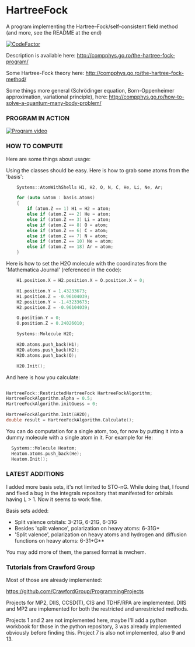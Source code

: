 # HartreeFock
A program implementing the Hartree–Fock/self-consistent field method (and more, see the README at the end)

[![CodeFactor](https://www.codefactor.io/repository/github/aromanro/hartreefock/badge)](https://www.codefactor.io/repository/github/aromanro/hartreefock)

Description is available here: http://compphys.go.ro/the-hartree-fock-program/

Some Hartree-Fock theory here: http://compphys.go.ro/the-hartree-fock-method/

Some things more general (Schrödinger equation, Born-Oppenheimer approximation, variational principle), here: http://compphys.go.ro/how-to-solve-a-quantum-many-body-problem/

### PROGRAM IN ACTION

[![Program video](https://img.youtube.com/vi/tmCRJxOAIH8/0.jpg)](https://youtu.be/tmCRJxOAIH8)

### HOW TO COMPUTE

Here are some things about usage:

Using the classes should be easy. Here is how to grab some atoms from the 'basis':

```c++
	Systems::AtomWithShells H1, H2, O, N, C, He, Li, Ne, Ar;

	for (auto &atom : basis.atoms)
	{
		if (atom.Z == 1) H1 = H2 = atom;
		else if (atom.Z == 2) He = atom;
		else if (atom.Z == 3) Li = atom;
		else if (atom.Z == 8) O = atom;
		else if (atom.Z == 6) C = atom;
		else if (atom.Z == 7) N = atom;
		else if (atom.Z == 10) Ne = atom;
		else if (atom.Z == 18) Ar = atom;
	}
```

Here is how to set the H2O molecule with the coordinates from the 'Mathematica Journal' (referenced in the code):

```c++
	H1.position.X = H2.position.X = O.position.X = 0;

	H1.position.Y = 1.43233673;
	H1.position.Z = -0.96104039;
	H2.position.Y = -1.43233673;
	H2.position.Z = -0.96104039;

	O.position.Y = 0;
	O.position.Z = 0.24026010;

	Systems::Molecule H2O;

	H2O.atoms.push_back(H1);
	H2O.atoms.push_back(H2);
	H2O.atoms.push_back(O);

	H2O.Init();
  ```
  
  And here is how you calculate:
  
  ```c++
  
  HartreeFock::RestrictedHartreeFock HartreeFockAlgorithm;
  HartreeFockAlgorithm.alpha = 0.5;
  HartreeFockAlgorithm.initGuess = 0;
  
  HartreeFockAlgorithm.Init(&H2O);
  double result = HartreeFockAlgorithm.Calculate();
  ```
  
You can do computation for a single atom, too, for now by putting it into a dummy molecule with a single atom in it. For example for He:

```c++
  Systems::Molecule Heatom;
  Heatom.atoms.push_back(He);
  Heatom.Init();
```

### LATEST ADDITIONS

I added more basis sets, it's not limited to STO-nG. 
While doing that, I found and fixed a bug in the integrals repository that manifested for orbitals having L > 1.
Now it seems to work fine.

Basis sets added:
- Split valence orbitals: 3-21G, 6-21G, 6-31G
- Besides 'split valence', polarization on heavy atoms: 6-31G*
- 'Split valence', polarization on heavy atoms and hydrogen and diffusion functions on heavy atoms: 6-31+G**

You may add more of them, the parsed format is nwchem.

### Tutorials from Crawford Group

Most of those are already implemented:

https://github.com/CrawfordGroup/ProgrammingProjects

Projects for MP2, DIIS, CCSD(T), CIS and TDHF/RPA are implemented.
DIIS and MP2 are implemented for both the restricted and unrestricted methods.

Projects 1 and 2 are not implemented here, maybe I'll add a python workbook for those in the python repository, 3 was already implemented obviously before finding this.
Project 7 is also not implemented, also 9 and 13.

